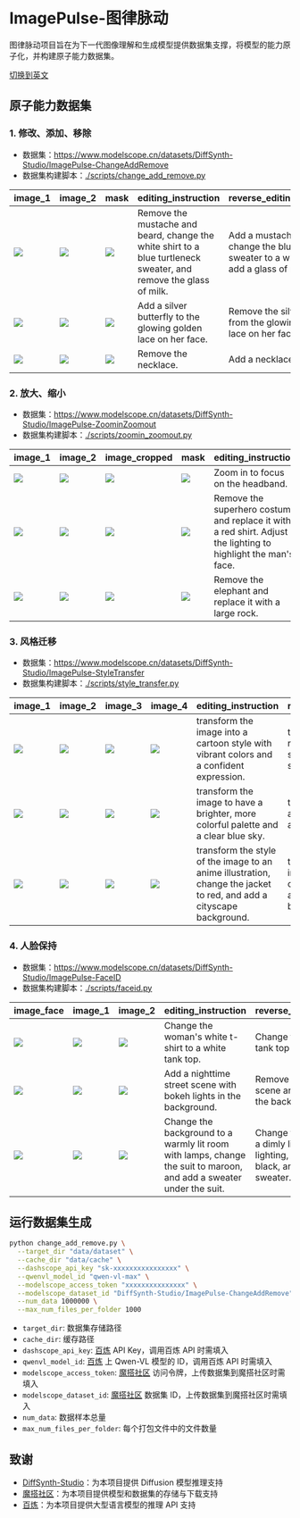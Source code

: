 # ImagePulse-图律脉动

图律脉动项目旨在为下一代图像理解和生成模型提供数据集支撑，将模型的能力原子化，并构建原子能力数据集。

[切换到英文](./README.md)

## 原子能力数据集

### 1. 修改、添加、移除

* 数据集：https://www.modelscope.cn/datasets/DiffSynth-Studio/ImagePulse-ChangeAddRemove
* 数据集构建脚本：[./scripts/change_add_remove.py](./scripts/change_add_remove.py)

|image_1|image_2|mask|editing_instruction|reverse_editing_instruction|
|-|-|-|-|-|
|![](https://github.com/user-attachments/assets/3a657ccd-6fae-4c44-bff8-a3b702c89d65)|![](https://github.com/user-attachments/assets/cc91af21-0090-4392-89d3-ddd62e056da5)|![](https://github.com/user-attachments/assets/5e4c0fdf-15ef-4bf0-b027-ef863e74afaa)|Remove the mustache and beard, change the white shirt to a blue turtleneck sweater, and remove the glass of milk.|Add a mustache and beard, change the blue turtleneck sweater to a white shirt, and add a glass of milk.|
|![](https://github.com/user-attachments/assets/e3ed5116-1d51-47ab-ae51-0fd4e1548bfd)|![](https://github.com/user-attachments/assets/f78eb833-82bd-4a1f-9856-58718b05dc03)|![](https://github.com/user-attachments/assets/8d1e7e9d-6f5e-4abc-905a-c9f3321ec772)|Add a silver butterfly to the glowing golden lace on her face.|Remove the silver butterfly from the glowing golden lace on her face.|
|![](https://github.com/user-attachments/assets/169e1170-f1d2-4f37-a758-baee81343720)|![](https://github.com/user-attachments/assets/6c250bd1-a705-45ba-8c8a-aacb91eaaa0f)|![](https://github.com/user-attachments/assets/167eb187-605b-4dcd-be62-b6833309aa5c)|Remove the necklace.|Add a necklace.|

### 2. 放大、缩小

* 数据集：https://www.modelscope.cn/datasets/DiffSynth-Studio/ImagePulse-ZoominZoomout
* 数据集构建脚本：[./scripts/zoomin_zoomout.py](./scripts/zoomin_zoomout.py)

|image_1|image_2|image_cropped|mask|editing_instruction|reverse_editing_instruction|
|-|-|-|-|-|-|
|![](https://github.com/user-attachments/assets/c90e2a05-8bbe-4897-83f6-fad5692677e2)|![](https://github.com/user-attachments/assets/70ab6767-e088-49f1-afb8-b85cca894031)|![](https://github.com/user-attachments/assets/76718ff8-f6ae-4f75-8f3f-be10d2eebde4)|![](https://github.com/user-attachments/assets/4bebe7f6-a3a7-481b-bcef-100bb18bec5d)|Zoom in to focus on the headband.|Zoom out to show the full view of the anime girl.|
|![](https://github.com/user-attachments/assets/99fc81f9-77e5-4181-a376-06cdf5feaf65)|![](https://github.com/user-attachments/assets/e97b398d-a68e-4f34-a5e9-a831d16f3941)|![](https://github.com/user-attachments/assets/aef092d1-8d8c-4353-a9b7-089875307830)|![](https://github.com/user-attachments/assets/dcf2578a-df22-471c-96c0-34ba361a10b5)|Remove the superhero costume and replace it with a red shirt. Adjust the lighting to highlight the man's face.|Add a superhero costume with a red and yellow emblem on the chest and a red cape. Adjust the lighting to emphasize the costume.|
|![](https://github.com/user-attachments/assets/356fc12b-02ca-4f3c-bf65-3248ca5576eb)|![](https://github.com/user-attachments/assets/41dcdf1c-3ce6-49aa-a651-cfc981932689)|![](https://github.com/user-attachments/assets/d5facc03-99d0-4f15-93ce-9f1bc5397bfd)|![](https://github.com/user-attachments/assets/5df06650-8c2b-47f2-9bf4-d3e2510e224d)|Remove the elephant and replace it with a large rock.|Replace the large rock with an elephant.|

### 3. 风格迁移

* 数据集：https://www.modelscope.cn/datasets/DiffSynth-Studio/ImagePulse-StyleTransfer
* 数据集构建脚本：[./scripts/style_transfer.py](./scripts/style_transfer.py)

|image_1|image_2|image_3|image_4|editing_instruction|reverse_editing_instruction|
|-|-|-|-|-|-|
|![](https://github.com/user-attachments/assets/f8974a51-fe70-4081-b0c8-60acc0c73f28)|![](https://github.com/user-attachments/assets/81e99ac5-8458-4f4a-ac4e-ae57e809f7f2)|![](https://github.com/user-attachments/assets/c8bb8062-3ad9-44b5-9ee0-a70be4dcbfb3)|![](https://github.com/user-attachments/assets/9edd818e-b6ae-4e6e-924b-cdb21d02a2ec)|transform the image into a cartoon style with vibrant colors and a confident expression.|transform the image into a realistic portrait with a serious expression and subtle lighting.|
|![](https://github.com/user-attachments/assets/82253243-028b-43b4-9a37-796f17fa21af)|![](https://github.com/user-attachments/assets/84bf1c5b-55ae-4084-82ec-3a45c15b2030)|![](https://github.com/user-attachments/assets/b8908d78-ad41-42ce-af4b-c52bf92b2989)|![](https://github.com/user-attachments/assets/6593c9d6-7d5e-4cc0-b2ba-49e5fb38a229)|transform the image to have a brighter, more colorful palette and a clear blue sky.|transform the image to have a more muted color palette and an overcast sky.|
|![](https://github.com/user-attachments/assets/705efc5f-504b-49ac-ba76-ae2f9edb56e4)|![](https://github.com/user-attachments/assets/d0e2e902-d97f-4ffd-91c3-56c96aa19f71)|![](https://github.com/user-attachments/assets/d8c0150f-2e41-480a-9873-dbb8419c8ac5)|![](https://github.com/user-attachments/assets/7be0991c-06e8-4560-8ff8-5fbd2f81b1a0)|transform the style of the image to an anime illustration, change the jacket to red, and add a cityscape background.|transform the style of the image to a digital painting, change the jacket to black, and remove the cityscape background.|

### 4. 人脸保持

* 数据集：https://www.modelscope.cn/datasets/DiffSynth-Studio/ImagePulse-FaceID
* 数据集构建脚本：[./scripts/faceid.py](./scripts/faceid.py)

|image_face|image_1|image_2|editing_instruction|reverse_editing_instruction|
|-|-|-|-|-|
|![](https://github.com/user-attachments/assets/6b61c298-1938-405b-a680-c767bc8913e0)|![](https://github.com/user-attachments/assets/071f2743-3fc8-42d1-b17a-768835c3f9f4)|![](https://github.com/user-attachments/assets/05b45391-df5b-453c-9007-e94674056c5a)|Change the woman's white t-shirt to a white tank top.|Change the woman's white tank top to a white t-shirt.|
|![](https://github.com/user-attachments/assets/203c9f5d-58fe-4e55-8ab8-5adbf14a1fbf)|![](https://github.com/user-attachments/assets/1022a76c-9ac2-43f0-bde2-d65322834251)|![](https://github.com/user-attachments/assets/09511643-8370-46ba-aee8-bcf4efd86d72)|Add a nighttime street scene with bokeh lights in the background.|Remove the nighttime street scene and bokeh lights from the background.|
|![](https://github.com/user-attachments/assets/64d8d216-0966-4108-a378-1ad2312ad8eb)|![](https://github.com/user-attachments/assets/9d182b1e-8b4f-4f74-9f58-d14d7ad15474)|![](https://github.com/user-attachments/assets/c0f9a43e-dd2e-48c9-945c-643f11852808)|Change the background to a warmly lit room with lamps, change the suit to maroon, and add a sweater under the suit.|Change the background to a dimly lit room with red lighting, change the suit to black, and remove the sweater.|

## 运行数据集生成

```bash
python change_add_remove.py \
  --target_dir "data/dataset" \
  --cache_dir "data/cache" \
  --dashscope_api_key "sk-xxxxxxxxxxxxxxxx" \
  --qwenvl_model_id "qwen-vl-max" \
  --modelscope_access_token "xxxxxxxxxxxxxxx" \
  --modelscope_dataset_id "DiffSynth-Studio/ImagePulse-ChangeAddRemove" \
  --num_data 1000000 \
  --max_num_files_per_folder 1000
```

* `target_dir`: 数据集存储路径
* `cache_dir`: 缓存路径
* `dashscope_api_key`: [百炼](https://bailian.console.aliyun.com/#/home) API Key，调用百炼 API 时需填入
* `qwenvl_model_id`: [百炼](https://bailian.console.aliyun.com/#/home) 上 Qwen-VL 模型的 ID，调用百炼 API 时需填入
* `modelscope_access_token`: [魔搭社区](https://modelscope.cn/my/myaccesstoken) 访问令牌，上传数据集到魔搭社区时需填入
* `modelscope_dataset_id`: [魔搭社区](https://modelscope.cn) 数据集 ID，上传数据集到魔搭社区时需填入
* `num_data`: 数据样本总量
* `max_num_files_per_folder`: 每个打包文件中的文件数量

## 致谢

* [DiffSynth-Studio](https://github.com/modelscope/DiffSynth-Studio)：为本项目提供 Diffusion 模型推理支持
* [魔搭社区](https://modelscope.cn)：为本项目提供模型和数据集的存储与下载支持
* [百炼](https://bailian.console.aliyun.com/#/home)：为本项目提供大型语言模型的推理 API 支持

